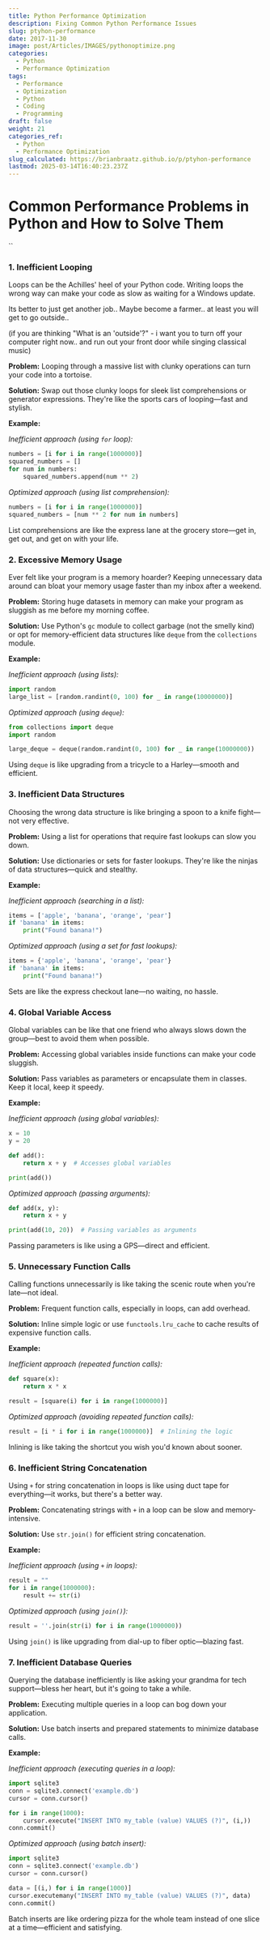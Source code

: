 ```yaml
---
title: Python Performance Optimization
description: Fixing Common Python Performance Issues
slug: ptyhon-performance
date: 2017-11-30
image: post/Articles/IMAGES/pythonoptimize.png
categories:
  - Python
  - Performance Optimization
tags:
  - Performance
  - Optimization
  - Python
  - Coding
  - Programming
draft: false
weight: 21
categories_ref:
  - Python
  - Performance Optimization
slug_calculated: https://brianbraatz.github.io/p/ptyhon-performance
lastmod: 2025-03-14T16:40:23.237Z
---
```

# Common Performance Problems in Python and How to Solve Them

\`\`

<!-- 
Hey there, fellow Pythonista! 🐍 

Ever felt like your Python code is slower than a snail on a caffeine detox? 

Let's dive into some common performance hiccups and how to turbocharge your code with some nifty tricks and code snippets. B
-->

### 1. Inefficient Looping

Loops can be the Achilles' heel of your Python code. Writing loops the wrong way can make your code as slow as waiting for a Windows update.

Its better to just get another job.. Maybe become a farmer.. at least you will get to go outside..

(if you are thinking "What is an 'outside'?" - i want you to turn off your computer right now.. and run out your front door while singing classical music)

**Problem:** Looping through a massive list with clunky operations can turn your code into a tortoise.

**Solution:** Swap out those clunky loops for sleek list comprehensions or generator expressions. They're like the sports cars of looping—fast and stylish.

**Example:**

*Inefficient approach (using `for` loop):*

```python
numbers = [i for i in range(1000000)]
squared_numbers = []
for num in numbers:
    squared_numbers.append(num ** 2)
```

*Optimized approach (using list comprehension):*

```python
numbers = [i for i in range(1000000)]
squared_numbers = [num ** 2 for num in numbers]
```

List comprehensions are like the express lane at the grocery store—get in, get out, and get on with your life.

### 2. Excessive Memory Usage

Ever felt like your program is a memory hoarder? Keeping unnecessary data around can bloat your memory usage faster than my inbox after a weekend.

**Problem:** Storing huge datasets in memory can make your program as sluggish as me before my morning coffee.

**Solution:** Use Python's `gc` module to collect garbage (not the smelly kind) or opt for memory-efficient data structures like `deque` from the `collections` module.

**Example:**

*Inefficient approach (using lists):*

```python
import random
large_list = [random.randint(0, 100) for _ in range(10000000)]
```

*Optimized approach (using `deque`):*

```python
from collections import deque
import random

large_deque = deque(random.randint(0, 100) for _ in range(10000000))
```

Using `deque` is like upgrading from a tricycle to a Harley—smooth and efficient.

### 3. Inefficient Data Structures

Choosing the wrong data structure is like bringing a spoon to a knife fight—not very effective.

**Problem:** Using a list for operations that require fast lookups can slow you down.

**Solution:** Use dictionaries or sets for faster lookups. They're like the ninjas of data structures—quick and stealthy.

**Example:**

*Inefficient approach (searching in a list):*

```python
items = ['apple', 'banana', 'orange', 'pear']
if 'banana' in items:
    print("Found banana!")
```

*Optimized approach (using a set for fast lookups):*

```python
items = {'apple', 'banana', 'orange', 'pear'}
if 'banana' in items:
    print("Found banana!")
```

Sets are like the express checkout lane—no waiting, no hassle.

### 4. Global Variable Access

Global variables can be like that one friend who always slows down the group—best to avoid them when possible.

**Problem:** Accessing global variables inside functions can make your code sluggish.

**Solution:** Pass variables as parameters or encapsulate them in classes. Keep it local, keep it speedy.

**Example:**

*Inefficient approach (using global variables):*

```python
x = 10
y = 20

def add():
    return x + y  # Accesses global variables

print(add())
```

*Optimized approach (passing arguments):*

```python
def add(x, y):
    return x + y

print(add(10, 20))  # Passing variables as arguments
```

Passing parameters is like using a GPS—direct and efficient.

### 5. Unnecessary Function Calls

Calling functions unnecessarily is like taking the scenic route when you're late—not ideal.

**Problem:** Frequent function calls, especially in loops, can add overhead.

**Solution:** Inline simple logic or use `functools.lru_cache` to cache results of expensive function calls.

**Example:**

*Inefficient approach (repeated function calls):*

```python
def square(x):
    return x * x

result = [square(i) for i in range(1000000)]
```

*Optimized approach (avoiding repeated function calls):*

```python
result = [i * i for i in range(1000000)]  # Inlining the logic
```

Inlining is like taking the shortcut you wish you'd known about sooner.

### 6. Inefficient String Concatenation

Using `+` for string concatenation in loops is like using duct tape for everything—it works, but there's a better way.

**Problem:** Concatenating strings with `+` in a loop can be slow and memory-intensive.

**Solution:** Use `str.join()` for efficient string concatenation.

**Example:**

*Inefficient approach (using `+` in loops):*

```python
result = ""
for i in range(1000000):
    result += str(i)
```

*Optimized approach (using `join()`):*

```python
result = ''.join(str(i) for i in range(1000000))
```

Using `join()` is like upgrading from dial-up to fiber optic—blazing fast.

### 7. Inefficient Database Queries

Querying the database inefficiently is like asking your grandma for tech support—bless her heart, but it's going to take a while.

**Problem:** Executing multiple queries in a loop can bog down your application.

**Solution:** Use batch inserts and prepared statements to minimize database calls.

**Example:**

*Inefficient approach (executing queries in a loop):*

```python
import sqlite3
conn = sqlite3.connect('example.db')
cursor = conn.cursor()

for i in range(1000):
    cursor.execute("INSERT INTO my_table (value) VALUES (?)", (i,))
conn.commit()
```

*Optimized approach (using batch insert):*

```python
import sqlite3
conn = sqlite3.connect('example.db')
cursor = conn.cursor()

data = [(i,) for i in range(1000)]
cursor.executemany("INSERT INTO my_table (value) VALUES (?)", data)
conn.commit()
```

Batch inserts are like ordering pizza for the whole team instead of one slice at a time—efficient and satisfying.
